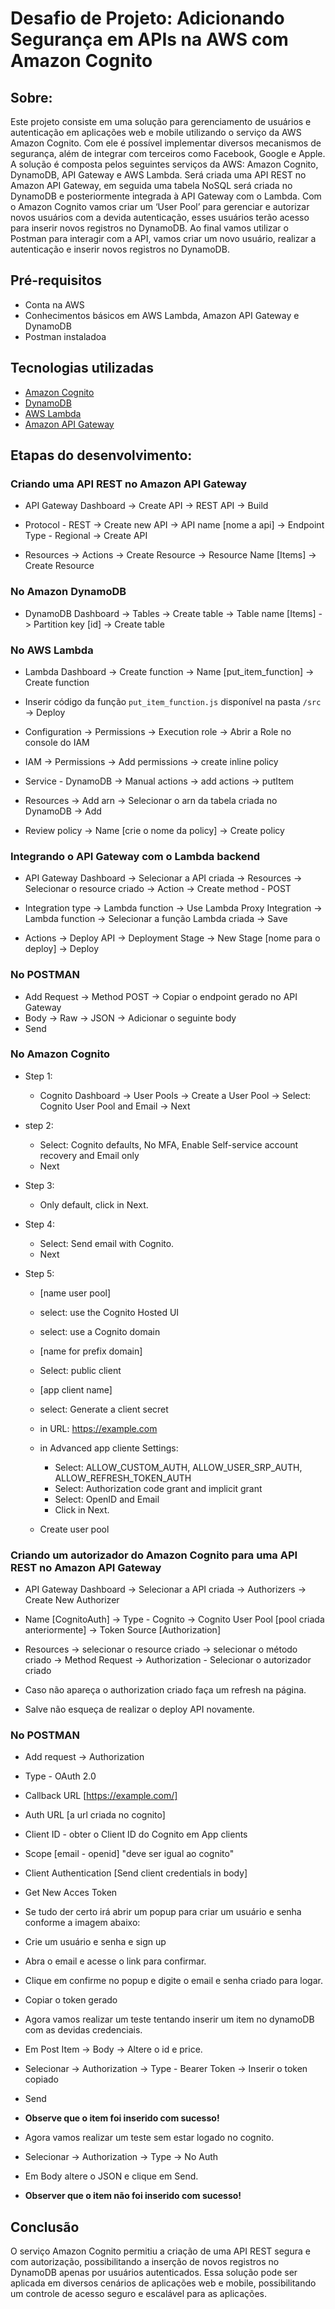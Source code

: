 # Desafio de Projeto: Adicionando Segurança em APIs na AWS com Amazon Cognito

## Sobre:

Este projeto consiste em uma solução para gerenciamento de usuários e autenticação em aplicações web e mobile utilizando o serviço da AWS Amazon Cognito. Com ele é possível implementar diversos mecanismos de segurança, além de integrar com terceiros como Facebook, Google e Apple.
A solução é composta pelos seguintes serviços da AWS: Amazon Cognito, DynamoDB, API Gateway e AWS Lambda. Será criada uma API REST no Amazon API Gateway, em seguida uma tabela NoSQL será criada no DynamoDB e posteriormente integrada à API Gateway com o Lambda. Com o Amazon Cognito vamos criar um ‘User Pool’ para gerenciar e autorizar novos usuários com a devida autenticação, esses usuários terão acesso para inserir novos registros no DynamoDB. Ao final vamos utilizar o Postman para interagir com a API, vamos criar um novo usuário, realizar a autenticação e inserir novos registros no DynamoDB.


## Pré-requisitos

* Conta na AWS
* Conhecimentos básicos em AWS Lambda, Amazon API Gateway e DynamoDB
* Postman instaladoa

## Tecnologias utilizadas

* [Amazon Cognito](https://docs.aws.amazon.com/pt_br/cognito/index.html)
* [DynamoDB](https://docs.aws.amazon.com/pt_br/amazondynamodb/latest/developerguide/Introduction.html)
* [AWS Lambda](https://docs.aws.amazon.com/pt_br/lambda/latest/dg/welcome.html)
* [Amazon API Gateway](https://docs.aws.amazon.com/pt_br/apigateway/latest/developerguide/welcome.html)

## Etapas do desenvolvimento:

### Criando uma API REST no Amazon API Gateway

- API Gateway Dashboard -> Create API -> REST API -> Build
- Protocol - REST -> Create new API -> API name [nome a api] -> Endpoint Type - Regional -> Create API



- Resources -> Actions -> Create Resource -> Resource Name [Items] -> Create Resource




### No Amazon DynamoDB

- DynamoDB Dashboard -> Tables -> Create table -> Table name [Items] -> Partition key [id] -> Create table




### No AWS Lambda

- Lambda Dashboard -> Create function -> Name [put_item_function] -> Create function



- Inserir código da função ```put_item_function.js``` disponível na pasta ```/src``` -> Deploy



- Configuration -> Permissions -> Execution role -> Abrir a Role no console do IAM



- IAM -> Permissions -> Add permissions -> create inline policy




- Service - DynamoDB -> Manual actions -> add actions -> putItem




- Resources -> Add arn -> Selecionar o arn da tabela criada no DynamoDB -> Add




- Review policy -> Name [crie o nome da policy] -> Create policy





### Integrando o API Gateway com o Lambda backend

- API Gateway Dashboard -> Selecionar a API criada -> Resources -> Selecionar o resource criado -> Action -> Create method - POST

- Integration type -> Lambda function -> Use Lambda Proxy Integration -> Lambda function -> Selecionar a função Lambda criada -> Save




- Actions -> Deploy API -> Deployment Stage -> New Stage [nome para o deploy] -> Deploy




### No POSTMAN

- Add Request -> Method POST -> Copiar o endpoint gerado no API Gateway
- Body -> Raw -> JSON -> Adicionar o seguinte body
- Send




### No Amazon Cognito
- Step 1:
  - Cognito Dashboard -> User Pools -> Create a User Pool -> Select: Cognito User Pool and Email -> Next



- step 2:

  - Select: Cognito defaults, No MFA, Enable Self-service account recovery and Email only
  - Next



- Step 3:

  - Only default, click in Next.



- Step 4:

  - Select: Send email with Cognito.
  - Next



- Step 5:

  - [name user pool]
  - select: use the Cognito Hosted UI
  - select: use a Cognito domain
  - [name for prefix domain]



  - Select: public client
  - [app client name]
  - select: Generate a client secret
  - in URL: https://example.com



  - in Advanced app cliente Settings:
    - Select: ALLOW_CUSTOM_AUTH, ALLOW_USER_SRP_AUTH, ALLOW_REFRESH_TOKEN_AUTH
    - Select: Authorization code grant and implicit grant
    - Select: OpenID and Email
    - Click in Next.


  - Create user pool

### Criando um autorizador do Amazon Cognito para uma API REST no Amazon API Gateway

- API Gateway Dashboard -> Selecionar a API criada -> Authorizers -> Create New Authorizer
- Name [CognitoAuth] -> Type - Cognito -> Cognito User Pool [pool criada anteriormente] -> Token Source [Authorization]



- Resources -> selecionar o resource criado -> selecionar o método criado -> Method Request -> Authorization - Selecionar o autorizador criado



- Caso não apareça o authorization criado faça um refresh na página.
- Salve não esqueça de realizar o deploy API novamente.



### No POSTMAN

- Add request -> Authorization
- Type - OAuth 2.0
- Callback URL [https://example.com/]
- Auth URL [a url criada no cognito]

- Client ID - obter o Client ID do Cognito em App clients


- Scope [email - openid] "deve ser igual ao cognito"
- Client Authentication [Send client credentials in body]
- Get New Acces Token



- Se tudo der certo irá abrir um popup para criar um usuário  e senha conforme a imagem abaixo:



- Crie um usuário e senha e sign up

- Abra o email e acesse o link para confirmar.



- Clique em confirme no popup e digite o email e senha criado para logar.



- Copiar o token gerado



- Agora vamos realizar um teste tentando inserir um item no dynamoDB com as devidas credenciais.

- Em Post Item -> Body -> Altere o id e price.



- Selecionar -> Authorization -> Type - Bearer Token -> Inserir o token copiado
- Send



* **Observe que o item foi inserido com sucesso!**

- Agora vamos realizar um teste sem estar logado no cognito.

- Selecionar -> Authorization -> Type -> No Auth



- Em Body altere o JSON e clique em Send.



* **Observer que o item não foi inserido com sucesso!**

## Conclusão

O serviço Amazon Cognito permitiu a criação de uma API REST segura e com autorização, possibilitando a inserção de novos registros no DynamoDB apenas por usuários autenticados. Essa solução pode ser aplicada em diversos cenários de aplicações web e mobile, possibilitando um controle de acesso seguro e escalável para as aplicações.


